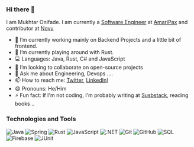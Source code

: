### Hi there 👋
I am Mukhtar Onifade. I am currently a [Software Engineer](https://github.com/basfar) at [AmariPax](https://www.amaripax.com/) and contributor at [Novu](https://github.com/novuhq)

- 🔭 I’m currently working mainly on Backend Projects and a little bit of frontend. 
- 🌱 I’m currently playing around with Rust.
- 💻 Languages: Java, Rust, C# and JavaScript
- 👯 I’m looking to collaborate on open-source projects
- 💬 Ask me about Engineering, Devops .... 
- 📫 How to reach me: [Twitter](https://twitter.com/mukhtar_onif), [LinkedIn](https://www.linkedin.com/in/mukhtar-onif/))
- 😄 Pronouns: He/Him
- ⚡ Fun fact: If I'm not coding, I'm probably writing at [Susbstack](https://mukhtaronifade.substack.com/), reading books ..


### Technologies and Tools
  ![Java](https://img.shields.io/badge/-Java-333333?style=flat&logo=java)
  ![Spring](https://img.shields.io/badge/-Spring-333333?style=flat&logo=spring)
  ![Rust](https://img.shields.io/badge/-Rust-333333?style=flat&logo=java)
  ![JavaScript](https://img.shields.io/badge/-JavaScript-333333?style=flat&logo=java)
  ![.NET](https://img.shields.io/badge/-C#-333333?style=flat&logo=kotlin)
  ![Git](https://img.shields.io/badge/-Git-05122A?style=flat&logo=git)
  ![GitHub](https://img.shields.io/badge/-GitHub-05122A?style=flat&logo=github)
  ![SQL](https://img.shields.io/badge/-SQL-05122A?style=flat&logo=mysql)
  ![Firebase](https://img.shields.io/badge/-Firebase-333333?style=flat&logo=firebase)
  ![JUnit](https://img.shields.io/badge/-JUnit-333333?style=flat&logo=junit)
